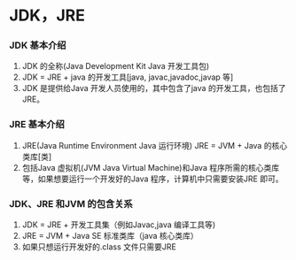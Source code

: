 # JDK，JRE

### JDK 基本介绍

1. JDK 的全称(Java Development Kit Java 开发工具包)
2. JDK = JRE + java 的开发工具[java, javac,javadoc,javap 等]
3. JDK 是提供给Java 开发人员使用的，其中包含了java 的开发工具，也包括了JRE。

### JRE 基本介绍

1. JRE(Java Runtime Environment Java 运行环境) JRE = JVM + Java 的核心类库[类]
2. 包括Java 虚拟机(JVM Java Virtual Machine)和Java 程序所需的核心类库等，如果想要运行一个开发好的Java 程序，计算机中只需要安装JRE 即可。

### JDK、JRE 和JVM 的包含关系

1. JDK = JRE + 开发工具集（例如Javac,java 编译工具等)
2. JRE = JVM + Java SE 标准类库（java 核心类库）
3. 如果只想运行开发好的.class 文件只需要JRE


